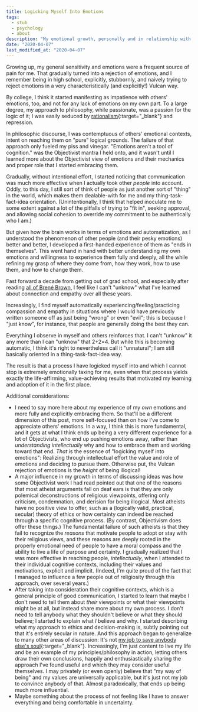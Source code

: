 ```yaml
---
title: Logicking Myself Into Emotions
tags:
  - stub
  - psychology
  - about
description: "My emotional growth, personally and in relationship with others, is due in large part to my intellectual grasp of the sheer logic of developing myself in that area."
date: "2020-04-07"
last_modified_at: "2020-04-07"
---
```


Growing up, my general sensitivity and emotions were a frequent source of pain for me. That gradually turned into a rejection of emotions, and I remember being in high school, explicitly, stubbornly, and naively trying to reject emotions in a very characteristically (and explicitly!) Vulcan way.

By college, I think it started manifesting as impatience with others' emotions, too, and not for any lack of emotions on my own part. To a large degree, my approach to philosophy, while passionate, was a passion for the logic of it; I was easily seduced by [rationalism](http://aynrandlexicon.com/lexicon/rationalism_vs_empiricism.html){:target="&lowbar;blank"} and repression.

In philosophic discourse, I was contemptuous of others' emotional contexts, intent on reaching them on "pure" logical grounds. The failure of that approach only fueled my piss and vinegar. "Emotions aren't a tool of cognition." was the Objectivist mantra I held onto, and it wasn't until I learned more about the Objectivist view of emotions and their mechanics and proper role that I started embracing them.

Gradually, without intentional effort, I started noticing that communication was much more effective when I actually took other _people_ into account. Oddly, to this day, I still sort of think of people as just another sort of "thing" in the world, which makes them dealable-with for me and my thing-task-fact-idea orientation. (Unintentionally, I think that helped inoculate me to some extent against a lot of the pitfalls of trying to "fit in", seeking approval, and allowing social cohesion to override my commitment to be authentically who I am.)

But given how the brain works in terms of emotions and automatization, as I understood the phenomenon of other people (and their pesky emotions) better and better, I developed a first-handed experience of them as "ends in themselves". This went hand in hand with better understanding my own emotions and willingness to experience them fully and deeply, all the while refining my grasp of where they come from, how they work, how to use them, and how to change them.

Fast forward a decade from getting out of grad school, and especially after reading [all of Brené Brown](/about#psychological-and-emotional-well-being), I feel like I can't "unknow" what I've learned about connection and empathy over all these years.

Increasingly, I find myself automatically experiencing/feeling/practicing compassion and empathy in situations where I would have previously written someone off as just being "wrong" or even "evil"; this is because I "just know", for instance, that people are generally doing the best they can.

Everything I observe in myself and others reinforces that. I can't "unknow" it any more than I can "unknow" that 2+2=4. But while this is becoming automatic, I think it's right to nevertheless call it "unnatural"; I am still basically oriented in a thing-task-fact-idea way.

The result is that a process I have logicked myself into and which I cannot stop is extremely emotionally taxing for me, even when that process yields exactly the life-affirming, value-achieving results that motivated my learning and adoption of it in the first place.

Additional considerations:

* I need to say more here about my experience of my _own_ emotions and more fully and explicitly embracing them. So that'll be a different dimension of this post, more self-focused than on how I've come to appreciate others' emotions. In a way, I think this is more fundamental, and it gets at what I think ends up being a very different experience for a lot of Objectivists, who end up pushing emotions away, rather than _understanding intellectually_ why and how to embrace them and working toward that end. _That_ is the essence of "logicking myself into emotions": Realizing through intellectual effort the value and role of emotions and deciding to pursue them. Otherwise put, the Vulcan rejection of emotions is the _height_ of being illogical!
* A major influence in my growth in terms of discussing ideas was how some Objectivist work I had read pointed out that one of the reasons that most atheist arguments fall on deaf ears is that they are only polemical deconstructions of religious viewpoints, offering only criticism, condemnation, and derision for being illogical. Most atheists have no positive view to offer, such as a (logically valid, practical, secular) theory of ethics or how certainty can indeed be reached through a specific cognitive process. (By contrast, Objectivism does offer these things.) The fundamental failure of such atheists is that they fail to recognize the _reasons_ that motivate people to adopt or stay with their religious views, and these reasons are deeply rooted in the properly emotional need of people to have a moral compass and the ability to live a life of purpose and certainty. I gradually realized that I was more effective in reaching people, _intellectually_, when I attended to their individual cognitive contexts, including their values and motivations, explicit and implicit. (Indeed, I'm quite proud of the fact that I managed to influence a few people out of religiosity through this approach, over several years.)
* After taking into consideration their cognitive contexts, which is a general principle of good communication, I started to learn that maybe I don't need to tell them about _their_ viewpoints or what their viewpoints might be at all, but instead share more about my own process. I don't need to tell anybody what they shouldn't believe or what they should believe; I started to explain what _I_ believe and why. I started describing what my approach to ethics and decision-making is, subtly pointing out that it's entirely secular in nature. And this approach began to generalize to many other areas of discussion: It's not [my job to save anybody else's soul](https://xkcd.com/386/){:target="&lowbar;blank"}. Increasingly, I'm just content to live my life and be an example of my principles/philosophy in action, letting others draw their own conclusions, happily and enthusiastically sharing the approach I've found useful and which they may consider useful themselves. I may privately (or even openly) believe that "my way of being" and my values are universally applicable, but it's just not my job to convince anybody of that. Almost paradoxically, that ends up being much more influential.
* Maybe something about the process of not feeling like I have to answer everything and being comfortable in uncertainty.
